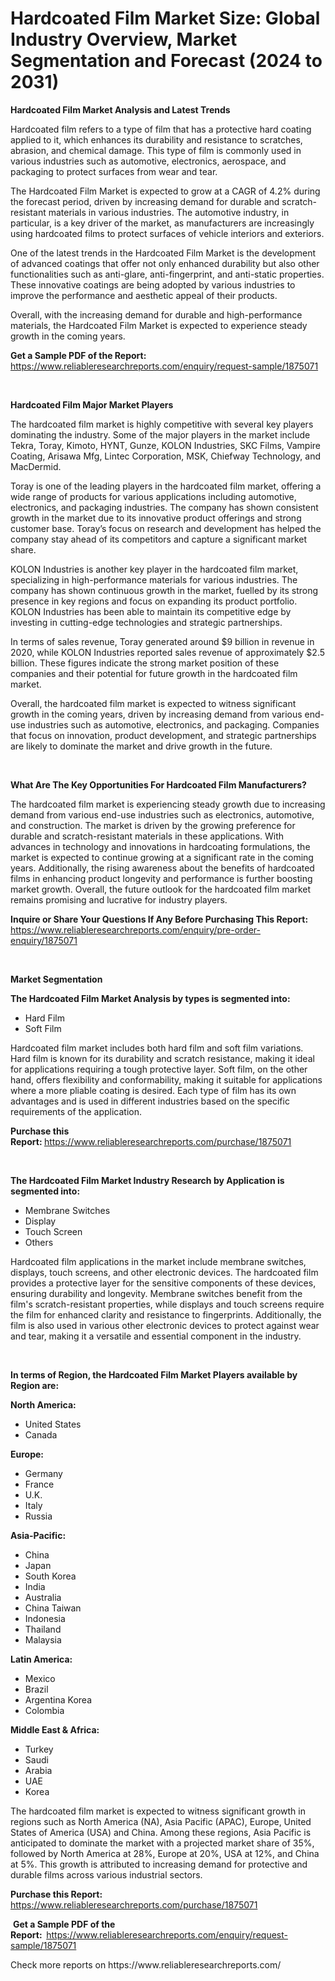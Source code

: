 <p><h1>Hardcoated Film Market Size: Global Industry Overview, Market Segmentation and Forecast (2024 to 2031)</h1></p><p><strong>Hardcoated Film Market Analysis and Latest Trends</strong></p>
<p><p>Hardcoated film refers to a type of film that has a protective hard coating applied to it, which enhances its durability and resistance to scratches, abrasion, and chemical damage. This type of film is commonly used in various industries such as automotive, electronics, aerospace, and packaging to protect surfaces from wear and tear.</p><p>The Hardcoated Film Market is expected to grow at a CAGR of 4.2% during the forecast period, driven by increasing demand for durable and scratch-resistant materials in various industries. The automotive industry, in particular, is a key driver of the market, as manufacturers are increasingly using hardcoated films to protect surfaces of vehicle interiors and exteriors.</p><p>One of the latest trends in the Hardcoated Film Market is the development of advanced coatings that offer not only enhanced durability but also other functionalities such as anti-glare, anti-fingerprint, and anti-static properties. These innovative coatings are being adopted by various industries to improve the performance and aesthetic appeal of their products.</p><p>Overall, with the increasing demand for durable and high-performance materials, the Hardcoated Film Market is expected to experience steady growth in the coming years.</p></p>
<p><strong>Get a Sample PDF of the Report:&nbsp;</strong> <a href="https://www.reliableresearchreports.com/enquiry/request-sample/1875071">https://www.reliableresearchreports.com/enquiry/request-sample/1875071</a></p>
<p>&nbsp;</p>
<p><strong>Hardcoated Film Major Market Players</strong></p>
<p><p>The hardcoated film market is highly competitive with several key players dominating the industry. Some of the major players in the market include Tekra, Toray, Kimoto, HYNT, Gunze, KOLON Industries, SKC Films, Vampire Coating, Arisawa Mfg, Lintec Corporation, MSK, Chiefway Technology, and MacDermid.</p><p>Toray is one of the leading players in the hardcoated film market, offering a wide range of products for various applications including automotive, electronics, and packaging industries. The company has shown consistent growth in the market due to its innovative product offerings and strong customer base. Toray’s focus on research and development has helped the company stay ahead of its competitors and capture a significant market share.</p><p>KOLON Industries is another key player in the hardcoated film market, specializing in high-performance materials for various industries. The company has shown continuous growth in the market, fuelled by its strong presence in key regions and focus on expanding its product portfolio. KOLON Industries has been able to maintain its competitive edge by investing in cutting-edge technologies and strategic partnerships.</p><p>In terms of sales revenue, Toray generated around $9 billion in revenue in 2020, while KOLON Industries reported sales revenue of approximately $2.5 billion. These figures indicate the strong market position of these companies and their potential for future growth in the hardcoated film market.</p><p>Overall, the hardcoated film market is expected to witness significant growth in the coming years, driven by increasing demand from various end-use industries such as automotive, electronics, and packaging. Companies that focus on innovation, product development, and strategic partnerships are likely to dominate the market and drive growth in the future.</p></p>
<p>&nbsp;</p>
<p><strong>What Are The Key Opportunities For Hardcoated Film Manufacturers?</strong></p>
<p><p>The hardcoated film market is experiencing steady growth due to increasing demand from various end-use industries such as electronics, automotive, and construction. The market is driven by the growing preference for durable and scratch-resistant materials in these applications. With advances in technology and innovations in hardcoating formulations, the market is expected to continue growing at a significant rate in the coming years. Additionally, the rising awareness about the benefits of hardcoated films in enhancing product longevity and performance is further boosting market growth. Overall, the future outlook for the hardcoated film market remains promising and lucrative for industry players.</p></p>
<p><strong>Inquire or Share Your Questions If Any Before Purchasing This Report:</strong> <a href="https://www.reliableresearchreports.com/enquiry/pre-order-enquiry/1875071">https://www.reliableresearchreports.com/enquiry/pre-order-enquiry/1875071</a></p>
<p>&nbsp;</p>
<p><strong>Market Segmentation</strong></p>
<p><strong>The Hardcoated Film Market Analysis by types is segmented into:</strong></p>
<p><ul><li>Hard Film</li><li>Soft Film</li></ul></p>
<p><p>Hardcoated film market includes both hard film and soft film variations. Hard film is known for its durability and scratch resistance, making it ideal for applications requiring a tough protective layer. Soft film, on the other hand, offers flexibility and conformability, making it suitable for applications where a more pliable coating is desired. Each type of film has its own advantages and is used in different industries based on the specific requirements of the application.</p></p>
<p><strong>Purchase this Report:&nbsp;</strong><a href="https://www.reliableresearchreports.com/purchase/1875071">https://www.reliableresearchreports.com/purchase/1875071</a></p>
<p>&nbsp;</p>
<p><strong>The Hardcoated Film Market Industry Research by Application is segmented into:</strong></p>
<p><ul><li>Membrane Switches</li><li>Display</li><li>Touch Screen</li><li>Others</li></ul></p>
<p><p>Hardcoated film applications in the market include membrane switches, displays, touch screens, and other electronic devices. The hardcoated film provides a protective layer for the sensitive components of these devices, ensuring durability and longevity. Membrane switches benefit from the film's scratch-resistant properties, while displays and touch screens require the film for enhanced clarity and resistance to fingerprints. Additionally, the film is also used in various other electronic devices to protect against wear and tear, making it a versatile and essential component in the industry.</p></p>
<p>&nbsp;</p>
<p><strong>In terms of Region, the Hardcoated Film Market Players available by Region are:</strong></p>
<p>
    <p> <strong> North America: </strong>
        <ul>
            <li>United States</li>
            <li>Canada</li>
        </ul>
        </p> 
    <p> <strong> Europe: </strong>
        <ul>
            <li>Germany</li>
            <li>France</li>
            <li>U.K.</li>
            <li>Italy</li>
            <li>Russia</li>
        </ul>
        </p> 
    <p> <strong> Asia-Pacific: </strong>
        <ul>
            <li>China</li>
            <li>Japan</li>
            <li>South Korea</li>
            <li>India</li>
            <li>Australia</li>
            <li>China Taiwan</li>
            <li>Indonesia</li>
            <li>Thailand</li>
            <li>Malaysia</li>
        </ul>
        </p> 
    <p> <strong> Latin America: </strong>
        <ul>
            <li>Mexico</li>
            <li>Brazil</li>
            <li>Argentina Korea</li>
            <li>Colombia</li>
        </ul>
        </p> 
    <p> <strong> Middle East & Africa: </strong>
        <ul>
            <li>Turkey</li>
            <li>Saudi</li>
            <li>Arabia</li>
            <li>UAE</li>
            <li>Korea</li>
        </ul>
    </p>
    </p>
<p><p>The hardcoated film market is expected to witness significant growth in regions such as North America (NA), Asia Pacific (APAC), Europe, United States of America (USA) and China. Among these regions, Asia Pacific is anticipated to dominate the market with a projected market share of 35%, followed by North America at 28%, Europe at 20%, USA at 12%, and China at 5%. This growth is attributed to increasing demand for protective and durable films across various industrial sectors.</p></p>
<p><strong>Purchase this Report: </strong><a href="https://www.reliableresearchreports.com/purchase/1875071">https://www.reliableresearchreports.com/purchase/1875071</a></p>
<p>&nbsp;<strong>Get a Sample PDF of the Report:&nbsp;&nbsp;</strong><a href="https://www.reliableresearchreports.com/enquiry/request-sample/1875071">https://www.reliableresearchreports.com/enquiry/request-sample/1875071</a></p>
<p><strong></strong></p>
<p>Check more reports on https://www.reliableresearchreports.com/</p>